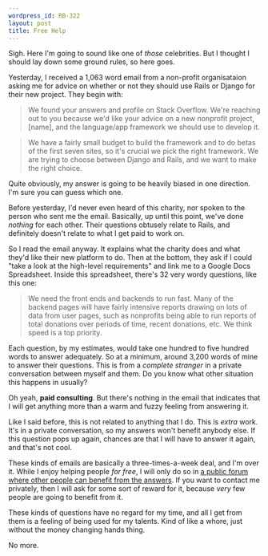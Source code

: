 ```yaml
---
wordpress_id: RB-322
layout: post
title: Free Help
---
```


Sigh. Here I'm going to sound like one of *those* celebrities. But I thought I should lay down some ground rules, so here goes.

Yesterday, I received a 1,063 word email from a non-profit organisataion asking me for advice on whether or not they should use Rails
or Django for their new project. They begin with:

> We found your answers and profile on Stack Overflow. We're reaching out to you because we'd like your advice on a new nonprofit project, [name], and the language/app framework we should use to develop it.

> We have a fairly small budget to build the framework and to do betas of the first seven sites, so it's crucial we pick the right framework. We are trying to choose between Django and Rails, and we want to make the right choice.

Quite obviously, my answer is going to be heavily biased in one direction. I'm sure you can guess which one.

Before yesterday, I'd never even heard of this charity, nor spoken to the person who sent me the email. Basically, up until this
point, we've done *nothing* for each other. Their questions obtusely relate to Rails, and definitely doesn't relate to what I get paid
to work on.

So I read the email anyway. It explains what the charity does and what they'd like their new platform to do. Then at the bottom, they ask if I could "take a look at the high-level requirements" and link me to a Google Docs Spreadsheet. Inside this spreadsheet, there's 32 very wordy questions, like this one:

> We need the front ends and backends to run fast. Many of the backend pages will have fairly intensive reports drawing on lots of data from user pages, such as nonprofits being able to run reports of total donations over periods of time, recent donations, etc. We think speed is a top priority.

Each question, by my estimates, would take one hundred to five hundred words to answer adequately. So at a minimum, around 3,200
words of mine to answer their questions. This is from a *complete stranger* in a private conversation between myself and them. Do you know what other situation this happens
in usually?

Oh yeah, **paid consulting**. But there's nothing in the email that indicates that I will get anything more than a warm and fuzzy
feeling from answering it.

Like I said before, this is not related to anything that I do. This is *extra* work. It's in a private conversation, so my
answers won't benefit anybody else. If this question pops up again, chances are that I will have to answer it again, and that's not
cool.

These kinds of emails are basically a three-times-a-week deal, and I'm over it. While I enjoy helping people *for free*, I will only
do so in <a href='http://stackoverflow.com'>a public forum where other people can benefit from the answers</a>. If you want to contact me privately, then I will ask for some sort of reward for it, because *very* few people are going to benefit from it.

These kinds of questions have no regard for my time, and all I get from them is a feeling of being used for my talents. Kind of like
a whore, just without the money changing hands thing.

No more.
